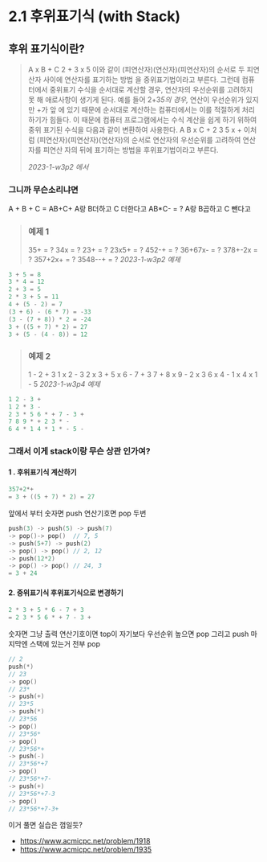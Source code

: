 # 2.1 후위표기식 (with Stack)
## 후위 표기식이란?
>
> A x B + C
> 2 + 3 x 5
> 이와 같이 (피연산자)(연산자)(피연산자)의 순서로 두 피연산자 사이에 연산자를 표기하는 방법 을 중위표기법이라고 부른다.
> 그런데 컴퓨터에서 중위표기 수식을 순서대로 계산할 경우, 연산자의 우선순위를 고려하지 못 해 애로사항이 생기게 된다. 예를 들어 2+3*5의 경우,* 연산이 우선순위가 있지만 +가 앞 에 있기 때문에 순서대로 계산하는 컴퓨터에서는 이를 적절하게 처리하기가 힘들다.
> 이 때문에 컴퓨터 프로그램에서는 수식 계산을 쉽게 하기 위하여 중위 표기된 수식을 다음과 같이 변환하여 사용한다.
> A B x C +
> 2 3 5 x +
> 이처럼 (피연산자)(피연산자)(연산자)의 순서로 연산자의 우선순위를 고려하여 연산자를 피연산 자의 뒤에 표기하는 방법을 후위표기법이라고 부른다.
>
> _2023-1-w3p2 에서_

### 그니까 무슨소리냐면

A + B + C = AB+C+
A랑 B더하고 C 더한다고
AB*C- = ?
A랑 B곱하고 C 뺀다고

> ### 예제 1
> 35+ = ?
> 34x = ?
> 23+ = ?
> 23x5+ = ?
> 452-+ = ?
> 36+67x- = ?
> 378+-2x = ?
> 357+2x+ = ?
> 3548--+ = ?
>_2023-1-w3p2 예제_


```cpp
3 + 5 = 8
3 * 4 = 12
2 + 3 = 5
2 * 3 + 5 = 11
4 + (5 - 2) = 7
(3 + 6) - (6 * 7) = -33
(3 - (7 + 8)) * 2 = -24
3 + ((5 + 7) * 2) = 27
3 + (5 - (4 - 8)) = 12
```
>### 예제 2
>1 - 2 + 3
>1 x 2 - 3
>2 x 3 + 5 x 6 - 7 + 3
>7 + 8 x 9 - 2 x 3
>6 x 4 - 1 x 4 x 1 - 5
>_2023-1-w3p4 예제_

```cpp
1 2 - 3 +
1 2 * 3 -
2 3 * 5 6 * + 7 - 3 +
7 8 9 * + 2 3 * -
6 4 * 1 4 * 1 * - 5 -
```
### 그래서 이게 stack이랑 무슨 상관 인가여?
#### 1 . 후위표기식 계산하기
```cpp
357+2*+ 
= 3 + ((5 + 7) * 2) = 27
```
앞에서 부터 숫자면 push 연산기호면 pop 두번
```cpp
push(3) -> push(5) -> push(7)
-> pop()-> pop()  // 7, 5
-> push(5+7) -> push(2) 
-> pop() -> pop() // 2, 12
-> push(12*2)
-> pop() -> pop() // 24, 3
= 3 + 24
```
#### 2. 중위표기식 후위표기식으로 변경하기

```cpp
2 * 3 + 5 * 6 - 7 + 3
= 2 3 * 5 6 * + 7 - 3 +
```
숫자면 그냥 출력 
연산기호이면 top이 자기보다 우선순위 높으면 pop 그리고 push
마지막엔 스택에 있는거 전부 pop
```cpp
// 2
push(*)
// 23
-> pop() 
// 23*
-> push(+) 
// 23*5
-> push(*)
// 23*56
-> pop()
// 23*56*
-> pop()
// 23*56*+
-> push(-)
// 23*56*+7
-> pop()
// 23*56*+7-
-> push(+)
// 23*56*+7-3
-> pop()
// 23*56*+7-3+
```

이거 풀면 실습은 껌일듯?
- https://www.acmicpc.net/problem/1918
- https://www.acmicpc.net/problem/1935
